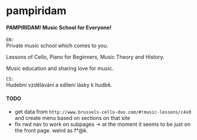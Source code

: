 # pampiridam

#### PAMPIRIDAM! Music School for Everyone! 

`EN:`  
Private music school which comes to you.

Lessons of Cello, Piano for Beginners, Music Theory and History.

Music education and sharing love for music.

`CS:`  
Hudební vzdělávání a sdílení lásky k hudbě.


#### TODO
- get data from `http://www.brussels-cello-duo.com/#!music-lessons/c4x0` and create menu based on sections on that site
- fix rwd nav to work on subpages -> at the moment it seems to be just on the front page. weird as f*@k.